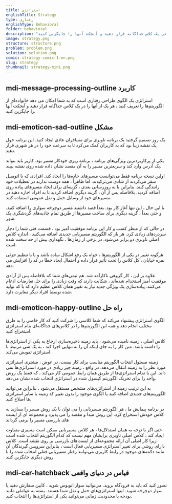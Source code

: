 ```yaml
---
title: استراتژی
englishTitle: Strategy
type: رفتاری
englishType: Behavioral
folder: behavioral
description: "یک الگوی طراحی رفتاری است که به شما امکان می دهد خانواده ای از الگوریتم ها را تعریف کنید ، هر یک از آنها را در یک کلاس جداگانه قرار دهید و آبجکت آنها را جایگزین کنید."
image: strategy.png
structure: structure.png
problem: problem.png
solution: solution.png
comic: strategy-comic-1-en.png
slug: strategy
thumbnail: strategy-mini.png
---
```


<h2 class="h2 mb-4"><v-icon color="black" x-large>mdi-message-processing-outline</v-icon> کاربرد</h2>

استراتژی یک الگوی طراحی رفتاری است که به شما امکان می دهد خانواده‌ای از الگوریتم‌ها را تعریف کنید ، هر یک از آنها را در یک کلاس جداگانه قرار دهید و آبجکت آنها را جایگزین کنید.

<AssetsImage path="design-pattern/strategy/strategy.png" max-width-props="640" class-props="my-14 mx-auto"></AssetsImage>

<h2 class="h2 mt-6 mb-3"><v-icon color="black" x-large>mdi-emoticon-sad-outline</v-icon> مشکل</h2>

یک روز تصمیم گرفتید یک برنامه ناوبری برای مسافران عادی ایجاد کنید. این برنامه حول یک نقشه زیبا بود که به کاربران کمک می‌کرد تا به سرعت خود را در هر شهری قرار دهند.

یکی از پرکاربردترین ویژگی‌های برنامه ، برنامه ریزی خودکار مسیر بود. کاربر باید بتواند یک آدرس وارد کند و سریعترین مسیر را به آن مقصد نشان داده شده روی نقشه ببیند.

اولین نسخه برنامه فقط می‌توانست مسیرهای جاده‌ها را ایجاد کند. افرادی که با اتومبیل سفر می‌کردند از شادی می‌ترکیدند. اما ظاهراً ، همه دوست ندارند در تعطیلات خود رانندگی کنند. بنابراین با به روزرسانی بعدی ، گزینه‌ای برای ایجاد مسیرهای پیاده روی اضافه کردید. بلافاصله پس از آن ، گزینه دیگری اضافه کردید تا به افراد اجازه دهید در مسیرهای خود از وسایل حمل و نقل عمومی استفاده کنند.

با این حال ، این تنها آغاز کار بود. بعداً قصد داشتید مسیر دوچرخه سواری را اضافه کنید. و حتی بعداً ، گزینه دیگری برای ساخت مسیرها از طریق تمام جاذبه‌های گردشگری یک شهر.

<AssetsImage path="design-pattern/strategy/problem.png" max-width-props="330" class-props="mx-auto" div-class="my-12" caption="کد ناوبری متورم شد."></AssetsImage>

در حالی که از منظر کسب و کار این برنامه موفقیت آمیز بود ، قسمت فنی شما را دچار سردردهای زیادی کرد. هر بار که الگوریتم مسیریابی جدیدی اضافه می‌کنید ، اندازه کلاس اصلی ناوبری دو برابر می‌شود. در برخی از زمان‌ها ، نگهداری بیش از حد سخت شده است.

هرگونه تغییر در یکی از الگوریتم‌ها ، خواه یک رفع اشکال ساده باشد و یا با تنظیم جزئی نمره خیابان ، کل کلاس را تحت تأثیر قرار داده و احتمال ایجاد خطا در کد را افزایش می دهد.

علاوه بر این ، کار گروهی ناکارآمد شد. هم تیمی‌های شما که بلافاصله پس از آزادی موفقیت آمیز استخدام شده‌اند ، شکایت دارند که وقت زیادی را برای حل تعارضات ادغام می‌کنند. پیاده‌سازی یک ویژگی جدید نیاز به تغییر همان کلاس عظیم دارد که با کد تولید شده توسط افراد دیگر مغایرت دارد.

<h2 class="h2 mt-6 mb-3"><v-icon color="black" x-large>mdi-emoticon-happy-outline</v-icon> راه حل</h2>

الگوی استراتژی پیشنهاد می‌کند که شما کلاسی را شرکت کنید که کار خاصی را به طرق مختلف انجام دهد و همه این الگوریتم‌ها را در کلاس‌های جداگانه‌ای بنام استراتژی استخراج کنید.

کلاس اصلی ، زمینه نامیده می‌شود ، باید زمینه ذخیره‌سازی ارجاع به یکی از استراتژی‌ها را داشته باشد. متن کار را به جای اینکه آن را به تنهایی اجرا کند ، به یک شی مرتبط با استراتژی تفویض می‌کند.

زمینه مسئول انتخاب الگوریتم مناسب برای کار نیست. در عوض ، مشتری استراتژی مورد نظر را به زمینه انتقال می‌دهد. در واقع ، زمینه چیز زیادی در مورد استراتژی‌ها نمی داند. این با تمام استراتژی‌ها از طریق همان رابط عمومی کار می‌کند ، که فقط یک روش واحد را برای تحریک الگوریتم کپسول شده در استراتژی انتخاب شده نشان می‌دهد.

به این ترتیب زمینه از استراتژی‌های مشخص مستقل می‌شود ، بنابراین می‌توانید الگوریتم‌های جدیدی اضافه کنید یا الگوی موجود را بدون تغییر کد زمینه یا سایر استراتژی ها اصلاح کنید.

<AssetsImage path="design-pattern/strategy/solution.png" max-width-props="570" class-props="mx-auto" div-class="my-12" caption="استراتژی‌های برنامه ریزی مسیر."></AssetsImage>

در برنامه پیمایش ما ، هر الگوریتم مسیریابی را می توان با یک روش مسیر را بسازید به کلاس خودش استخراج کرد. این روش مبدا و مقصد را می پذیرد و مجموعه ای از ایست های بازرسی مسیر را برمی گرداند

حتی اگر با توجه به همان استدلال‌ها ، هر کلاس مسیریابی ممکن است مسیری متفاوت ایجاد کند ، کلاس اصلی ناوبری برایشان مهم نیست که کدام الگوریتم انتخاب شده است زیرا کار اصلی آن ارائه مجموعه‌ای از ایست‌های بازرسی بر روی نقشه است. کلاس دارای روشی برای تغییر استراتژی مسیریابی فعال است ، بنابراین سرویس گیرندگان آن مانند دکمه‌های موجود در رابط کاربری می‌توانند رفتار مسیریابی فعلی انتخاب شده را با روش دیگری جایگزین کنند.

<h2 class="h2 mt-6 mb-3"><v-icon color="black" x-large>mdi-car-hatchback</v-icon> قیاس در دنیای واقعی</h2>

<AssetsImage path="design-pattern/strategy/strategy-comic-1-en.png" max-width-props="640" class-props="mx-auto" div-class="my-12" caption="استراتژی‌های مختلف برای رسیدن به فرودگاه."></AssetsImage>

تصور کنید که باید به فرودگاه بروید. می‌توانید سوار اتوبوس شوید ، کابین سفارش دهید یا سوار دوچرخه شوید. اینها استراتژی‌های حمل و نقل شما هستند. بسته به عواملی مانند بودجه یا محدودیت زمانی می‌توانید یکی از استراتژی‌ها را انتخاب کنید.